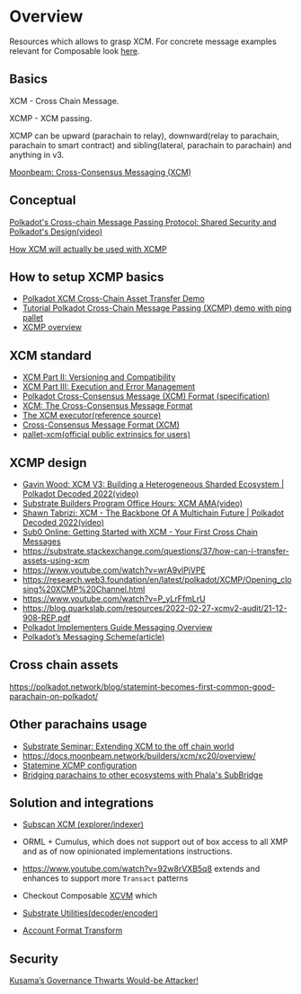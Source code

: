 # Overview

Resources which allows to grasp  XCM.  For concrete message examples relevant for Composable look [here](./xcm-examples.md).

## Basics

XCM - Cross Chain Message.

XCMP - XCM passing.

XCMP can be upward (parachain to relay), downward(relay to parachain, parachain to smart contract) and sibling(lateral, parachain to parachain) and anything in v3.

[Moonbeam: Cross-Consensus Messaging (XCM)](https://docs.moonbeam.network/builders/xcm/overview/)

## Conceptual

[Polkadot's Cross-chain Message Passing Protocol: Shared Security and Polkadot's Design(video)](https://www.youtube.com/watch?v=XU6dAAQD9UE)

[How XCM will actually be used with XCMP](https://forum.polkadot.network/t/how-xcm-will-actually-be-used-with-xcmp/190)

## How to setup XCMP basics

- [Polkadot XCM Cross-Chain Asset Transfer Demo](https://medium.com/oak-blockchain/polkadot-xcm-cross-chain-asset-transfer-demo-53aa9a2e97a7)
- [Tutorial Polkadot Cross-Chain Message Passing (XCMP) demo with ping pallet](https://medium.com/oak-blockchain/tutorial-polkadot-cross-chain-message-passing-xcmp-demo-with-ping-pallet-f53397158ab4)
- [XCMP overview](https://research.web3.foundation/en/latest/polkadot/XCMP/index.html)

## XCM standard

- [XCM Part II: Versioning and Compatibility](https://medium.com/polkadot-network/xcm-part-ii-versioning-and-compatibility-b313fc257b83)
- [XCM Part III: Execution and Error Management](https://medium.com/polkadot-network/xcm-part-iii-execution-and-error-management-ceb8155dd166)
- [Polkadot Cross-Consensus Message (XCM) Format (specification)](https://github.com/paritytech/xcm-format/blob/master/README.md)
- [XCM: The Cross-Consensus Message Format](https://medium.com/polkadot-network/xcm-the-cross-consensus-message-format-3b77b1373392)
- [The XCM executor(reference source)](https://github.com/paritytech/polkadot/blob/master/xcm/xcm-executor/src/lib.rs)
- [Cross-Consensus Message Format (XCM)](https://wiki.polkadot.network/docs/learn-xcm)
- [pallet-xcm(official public extrinsics for users)](https://github.com/paritytech/polkadot/blob/master/xcm/pallet-xcm/src/lib.rs)

## XCMP design

- [Gavin Wood: XCM V3: Building a Heterogeneous Sharded Ecosystem | Polkadot Decoded 2022(video)](https://www.youtube.com/watch?v=ccfhYX3AimU)
- [Substrate Builders Program Office Hours: XCM AMA(video)](https://www.youtube.com/watch?v=cS8GvPGMLS0)
- [Shawn Tabrizi: XCM - The Backbone Of A Multichain Future | Polkadot Decoded 2022(video)](https://www.youtube.com/watch?v=2tmspefsygQ)
- [Sub0 Online: Getting Started with XCM - Your First Cross Chain Messages](https://www.youtube.com/watch?v=5cgq5jOZx9g)
- <https://substrate.stackexchange.com/questions/37/how-can-i-transfer-assets-using-xcm>
- <https://www.youtube.com/watch?v=wrA9vlPjVPE>
- <https://research.web3.foundation/en/latest/polkadot/XCMP/Opening_closing%20XCMP%20Channel.html>
- <https://www.youtube.com/watch?v=P_yLrFfmLrU>
- <https://blog.quarkslab.com/resources/2022-02-27-xcmv2-audit/21-12-908-REP.pdf>
- [Polkadot Implementers Guide Messaging Overview](https://github.com/paritytech/polkadot/blob/master/roadmap/implementers-guide/src/messaging.md)
- [Polkadot’s Messaging Scheme(article)](https://medium.com/web3foundation/polkadots-messaging-scheme-b1ec560908b7)

## Cross chain assets

<https://polkadot.network/blog/statemint-becomes-first-common-good-parachain-on-polkadot/>

## Other parachains usage

- [Substrate Seminar: Extending XCM to the off chain world](https://www.youtube.com/watch?v=5mspUoK1aIE)
- <https://docs.moonbeam.network/builders/xcm/xc20/overview/>
- [Statemine XCMP configuration](https://github.com/paritytech/cumulus/blob/master/parachains/runtimes/assets/statemine/src/xcm_config.rs)
- [Bridging parachains to other ecosystems with Phala's SubBridge](https://www.youtube.com/watch?v=K5i_BpuZAnE)

## Solution and integrations

- [Subscan XCM (explorer/indexer)](https://picasso.subscan.io/xcm_dashboard)
- ORML + Cumulus, which does not support out of box access to all XMP and as of now opinionated implementations instructions.
- <https://www.youtube.com/watch?v=92w8rVXB5q8> extends and enhances to support more `Transact` patterns
- Checkout Composable [XCVM](../../xcvm/SPEC.md) which

- [Substrate Utilities(decoder/encoder)](https://www.shawntabrizi.com/substrate-js-utilities/)
- [Account Format Transform](https://polkadot.subscan.io/tools/ss58_transform)

## Security

[Kusama’s Governance Thwarts Would-be Attacker!](https://medium.com/kusama-network/kusamas-governance-thwarts-would-be-attacker-9023180f6fb)